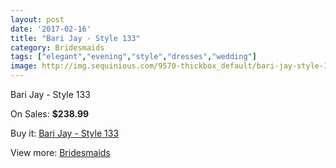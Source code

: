 ```yaml
---
layout: post
date: '2017-02-16'
title: "Bari Jay - Style 133"
category: Bridesmaids
tags: ["elegant","evening","style","dresses","wedding"]
image: http://img.sequinious.com/9570-thickbox_default/bari-jay-style-133.jpg
---
```

Bari Jay - Style 133

On Sales: **$238.99**
<a href="https://www.sequinious.com/bridesmaids/4152-bari-jay-style-133.html"><amp-img layout="responsive" width="600" height="600" src="//img.sequinious.com/9570-thickbox_default/bari-jay-style-133.jpg" alt="Bari Jay - Style 133 0" /></a>
<a href="https://www.sequinious.com/bridesmaids/4152-bari-jay-style-133.html"><amp-img layout="responsive" width="600" height="600" src="//img.sequinious.com/9571-thickbox_default/bari-jay-style-133.jpg" alt="Bari Jay - Style 133 1" /></a>

Buy it: [Bari Jay - Style 133](https://www.sequinious.com/bridesmaids/4152-bari-jay-style-133.html "Bari Jay - Style 133")

View more: [Bridesmaids](https://www.sequinious.com/3-bridesmaids "Bridesmaids")